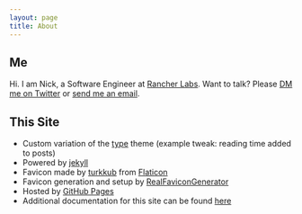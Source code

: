 ```yaml
---
layout: page
title: About
---
```


## Me

Hi. I am Nick, a Software Engineer at [Rancher Labs](https://rancher.com/).
Want to talk? Please [DM me on Twitter](https://twitter.com/nickgeracehacks) or [send me an email](mailto:nickgerace@hey.com).

## This Site

- Custom variation of the [type](https://github.com/rohanchandra/type-theme) theme (example tweak: reading time added to posts)
- Powered by [jekyll](https://github.com/jekyll/jekyll)
- Favicon made by [turkkub](https://www.flaticon.com/authors/turkkub) from [Flaticon](https://www.flaticon.com/)
- Favicon generation and setup by [RealFaviconGenerator](https://realfavicongenerator.net)
- Hosted by [GitHub Pages](https://pages.github.com/)
- Additional documentation for this site can be found [here](https://bit.ly/IqT6zt)
